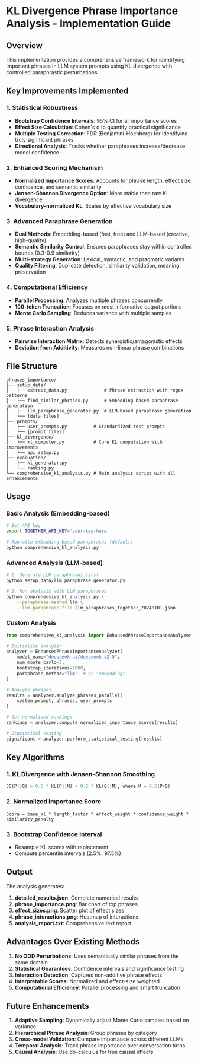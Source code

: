 # KL Divergence Phrase Importance Analysis - Implementation Guide

## Overview
This implementation provides a comprehensive framework for identifying important phrases in LLM system prompts using KL divergence with controlled paraphrastic perturbations.

## Key Improvements Implemented

### 1. **Statistical Robustness**
- **Bootstrap Confidence Intervals**: 95% CI for all importance scores
- **Effect Size Calculation**: Cohen's d to quantify practical significance
- **Multiple Testing Correction**: FDR (Benjamini-Hochberg) for identifying truly significant phrases
- **Directional Analysis**: Tracks whether paraphrases increase/decrease model confidence

### 2. **Enhanced Scoring Mechanism**
- **Normalized Importance Scores**: Accounts for phrase length, effect size, confidence, and semantic similarity
- **Jensen-Shannon Divergence Option**: More stable than raw KL divergence
- **Vocabulary-normalized KL**: Scales by effective vocabulary size

### 3. **Advanced Paraphrase Generation**
- **Dual Methods**: Embedding-based (fast, free) and LLM-based (creative, high-quality)
- **Semantic Similarity Control**: Ensures paraphrases stay within controlled bounds (0.3-0.9 similarity)
- **Multi-strategy Generation**: Lexical, syntactic, and pragmatic variants
- **Quality Filtering**: Duplicate detection, similarity validation, meaning preservation

### 4. **Computational Efficiency**
- **Parallel Processing**: Analyzes multiple phrases concurrently
- **100-token Truncation**: Focuses on most informative output portions
- **Monte Carlo Sampling**: Reduces variance with multiple samples

### 5. **Phrase Interaction Analysis**
- **Pairwise Interaction Matrix**: Detects synergistic/antagonistic effects
- **Deviation from Additivity**: Measures non-linear phrase combinations

## File Structure

```
phrases_importance/
├── setup_data/
│   ├── extract_data.py              # Phrase extraction with regex patterns
│   ├── find_similar_phrases.py      # Embedding-based paraphrase generation
│   ├── llm_paraphrase_generator.py  # LLM-based paraphrase generation
│   └── [data files]
├── prompts/
│   ├── user_prompts.py          # Standardized test prompts
│   └── [prompt files]
├── kl_divergence/
│   ├── kl_computer.py           # Core KL computation with improvements
│   └── api_setup.py
├── evaluation/
│   ├── kl_generator.py
│   └── ranking.py
└── comprehensive_kl_analysis.py # Main analysis script with all enhancements

```

## Usage

### Basic Analysis (Embedding-based)
```bash
# Set API key
export TOGETHER_API_KEY='your-key-here'

# Run with embedding-based paraphrases (default)
python comprehensive_kl_analysis.py
```

### Advanced Analysis (LLM-based)
```bash
# 1. Generate LLM paraphrases first
python setup_data/llm_paraphrase_generator.py

# 2. Run analysis with LLM paraphrases
python comprehensive_kl_analysis.py \
    --paraphrase-method llm \
    --llm-paraphrase-file llm_paraphrases_together_20240101.json
```

### Custom Analysis
```python
from comprehensive_kl_analysis import EnhancedPhraseImportanceAnalyzer

# Initialize analyzer
analyzer = EnhancedPhraseImportanceAnalyzer(
    model_name="deepseek-ai/deepseek-v2.5",
    num_monte_carlo=3,
    bootstrap_iterations=1000,
    paraphrase_method="llm"  # or "embedding"
)

# Analyze phrases
results = analyzer.analyze_phrases_parallel(
    system_prompt, phrases, user_prompts
)

# Get normalized rankings
rankings = analyzer.compute_normalized_importance_scores(results)

# Statistical testing
significant = analyzer.perform_statistical_testing(results)
```

## Key Algorithms

### 1. KL Divergence with Jensen-Shannon Smoothing
```python
JS(P||Q) = 0.5 * KL(P||M) + 0.5 * KL(Q||M), where M = 0.5(P+Q)
```

### 2. Normalized Importance Score
```
Score = base_kl * length_factor * effect_weight * confidence_weight * similarity_penalty
```

### 3. Bootstrap Confidence Interval
- Resample KL scores with replacement
- Compute percentile intervals (2.5%, 97.5%)

## Output

The analysis generates:
1. **detailed_results.json**: Complete numerical results
2. **phrase_importance.png**: Bar chart of top phrases
3. **effect_sizes.png**: Scatter plot of effect sizes
4. **phrase_interactions.png**: Heatmap of interactions
5. **analysis_report.txt**: Comprehensive text report

## Advantages Over Existing Methods

1. **No OOD Perturbations**: Uses semantically similar phrases from the same domain
2. **Statistical Guarantees**: Confidence intervals and significance testing
3. **Interaction Detection**: Captures non-additive phrase effects
4. **Interpretable Scores**: Normalized and effect-size weighted
5. **Computational Efficiency**: Parallel processing and smart truncation

## Future Enhancements

1. **Adaptive Sampling**: Dynamically adjust Monte Carlo samples based on variance
2. **Hierarchical Phrase Analysis**: Group phrases by category
3. **Cross-model Validation**: Compare importance across different LLMs
4. **Temporal Analysis**: Track phrase importance over conversation turns
5. **Causal Analysis**: Use do-calculus for true causal effects